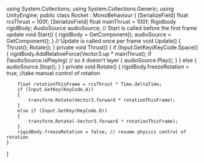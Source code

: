 using System.Collections;
using System.Collections.Generic;
using UnityEngine;
public class Rocket : MonoBehaviour
{
    [SerializeField] float rcsThrust = 100f;
    [SerializeField] float mainThrust = 100f;
    Rigidbody rigidBody;
    AudioSource audioSource;
    // Start is called before the first frame update
    void Start()
    {
        rigidBody = GetComponent<Rigidbody>();
        audioSource = GetComponent<AudioSource>();
    }
    // Update is called once per frame
    void Update()
    {
        Thrust();
        Rotate();
    }
    private void Thrust()
    {
        if (Input.GetKey(KeyCode.Space))
        {
            rigidBody.AddRelativeForce(Vector3.up * mainThrust);
            if (!audioSource.isPlaying) // so it doesn't layer
            {
                audioSource.Play();
            }
        }
        else
        {
            audioSource.Stop();
        }
    }
    private void Rotate()
    {
        rigidBody.freezeRotation = true; //take manual control of rotation

        float rotationThisFrame = rcsThrust * Time.deltaTime;
        if (Input.GetKey(KeyCode.A))
        {
            transform.Rotate(Vector3.forward * rotationThisFrame);
        }
        else if (Input.GetKey(KeyCode.D))
        {
            transform.Rotate(-Vector3.forward * rotationThisFrame);
        }
        rigidBody.freezeRotation = false; // resume physics control of rotation
    }
}
